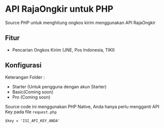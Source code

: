 # API RajaOngkir untuk PHP
Source PHP untuk menghitung ongkos kirim menggunakan API RajaOngkir

## Fitur
* Pencarian Ongkos Kirim (JNE, Pos Indonesia, TIKI)

## Konfigurasi
Keterangan Folder :
* Starter (Untuk pengguna dengan akun Starter)
* Basic(Coming soon)
* Pro (Coming soon)

Source code ini menggunakan PHP Native, Anda hanya perlu mengganti API Key pada file `request.php`
```
$key = 'ISI_API_KEY_ANDA'
